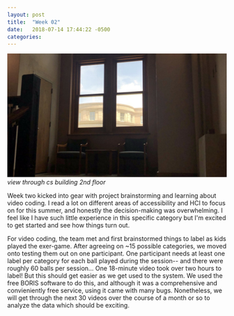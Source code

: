 ```yaml
---
layout: post
title:  "Week 02"
date:   2018-07-14 17:44:22 -0500
categories:
---
```


![view through cs building 2nd floor](/images/week02.png)
*view through cs building 2nd floor*

Week two kicked into gear with project brainstorming and learning about video coding. I read a lot on different areas of accessibility and HCI to focus on for this summer, and honestly the decision-making was overwhelming. I feel like I have such little experience in this specific category but I'm excited to get started and see how things turn out. 

For video coding, the team met and first brainstormed things to label as kids played the exer-game. After agreeing on ~15 possible categories, we moved onto testing them out on one participant. One participant needs at least one label per category for each ball played during the session-- and there were roughly 60 balls per session... One 18-minute video took over two hours to label! But this should get easier as we get used to the system. We used the free BORIS software to do this, and although it was a comprehensive and convieniently free service, using it came with many bugs. Nonetheless, we will get through the next 30 videos over the course of a month or so to analyze the data which should be exciting. 
